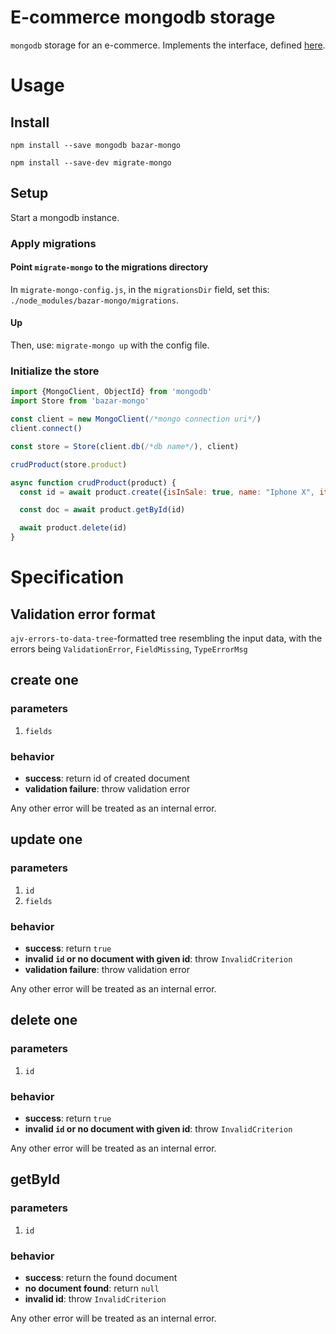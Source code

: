 # E-commerce mongodb storage
`mongodb` storage for an e-commerce. Implements the interface, defined [here](#specification).

# Usage
## Install
`npm install --save mongodb bazar-mongo`

`npm install --save-dev migrate-mongo`

## Setup
Start a mongodb instance.

### Apply migrations
#### Point `migrate-mongo` to the migrations directory
In `migrate-mongo-config.js`, in the `migrationsDir` field, set this: `./node_modules/bazar-mongo/migrations`.

#### Up
Then, use: `migrate-mongo up` with the config file.

### Initialize the store
```javascript
import {MongoClient, ObjectId} from 'mongodb'
import Store from 'bazar-mongo'

const client = new MongoClient(/*mongo connection uri*/)
client.connect()

const store = Store(client.db(/*db name*/), client)

crudProduct(store.product)

async function crudProduct(product) {
  const id = await product.create({isInSale: true, name: "Iphone X", itemInitial: new ObjectId().toString()})

  const doc = await product.getById(id)

  await product.delete(id)
}
```

# Specification
## Validation error format
`ajv-errors-to-data-tree`-formatted tree resembling the input data, with the errors being `ValidationError`, `FieldMissing`, `TypeErrorMsg`

## create one
### parameters
  1. `fields`

### behavior
* **success**: return id of created document
* **validation failure**: throw validation error

Any other error will be treated as an internal error.

## update one
### parameters
  1. `id`
  2. `fields`

### behavior
  * **success**: return `true`
  * **invalid `id` or no document with given id**: throw `InvalidCriterion`
  * **validation failure**: throw validation error

Any other error will be treated as an internal error.

## delete one
### parameters
  1. `id`

### behavior
  * **success**: return `true`
  * **invalid `id` or no document with given id**: throw `InvalidCriterion`

Any other error will be treated as an internal error.

## getById
### parameters
  1. `id`

### behavior
  * **success**: return the found document
  * **no document found**: return `null`
  * **invalid id**: throw `InvalidCriterion`

Any other error will be treated as an internal error.
